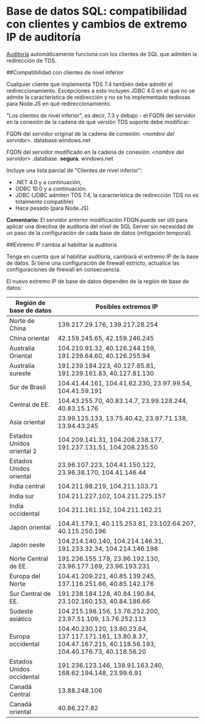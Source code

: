 <properties
    pageTitle="Soporte técnico de clientes de nivel inferior de la base de datos SQL y extremo IP cambia para auditoría | Microsoft Azure"
    description="Obtenga información sobre compatibilidad con clientes de nivel inferior de base de datos SQL y IP cambios de extremo para auditoría."
    services="sql-database"
    documentationCenter=""
    authors="ronitr"
    manager="jhubbard"
    editor=""/>

<tags
    ms.service="sql-database"
    ms.workload="data-management"
    ms.tgt_pltfrm="na"
    ms.devlang="na"
    ms.topic="article"
    ms.date="07/10/2016"
    ms.author="ronitr"/>

# <a name="sql-database----downlevel-clients-support-and-ip-endpoint-changes-for-auditing"></a>Base de datos SQL: compatibilidad con clientes y cambios de extremo IP de auditoría


[Auditoría](sql-database-auditing-get-started.md) automáticamente funciona con los clientes de SQL que admiten la redirección de TDS.


##<a id="subheading-1"></a>Compatibilidad con clientes de nivel inferior

Cualquier cliente que implementa TDS 7.4 también debe admitir el redireccionamiento. Excepciones a esto incluyen JDBC 4.0 en el que no se admite la característica de redirección y no se ha implementado tediosas para Node.JS en qué redireccionamiento.

"Los clientes de nivel inferior", es decir, 7.3 y debajo - el FQDN del servidor en la conexión de la cadena de qué versión TDS soporte debe modificar:

FQDN del servidor original de la cadena de conexión: <*nombre del servidor*>. database.windows.net

FQDN del servidor modificado en la cadena de conexión: <*nombre del servidor*> .database. **segura**. windows.net

Incluye una lista parcial de "Clientes de nivel inferior":

- .NET 4.0 y a continuación,
- ODBC 10.0 y a continuación.
- JDBC (JDBC admiten TDS 7.4, la característica de redirección TDS no es totalmente compatible)
- Hace pesado (para Node.JS)

**Comentario:** El servidor anterior modificación FDQN puede ser útil para aplicar una directiva de auditoría del nivel de SQL Server sin necesidad de un paso de la configuración de cada base de datos (mitigación temporal).

##<a id="subheading-2"></a>Extremo IP cambia al habilitar la auditoría

Tenga en cuenta que al habilitar auditoría, cambiará el extremo IP de la base de datos. Si tiene una configuración de firewall estricto, actualice las configuraciones de firewall en consecuencia.

El nuevo extremo IP de base de datos dependen de la región de base de datos:

| Región de base de datos | Posibles extremos IP |
|----------|---------------|
| Norte de China  | 139.217.29.176, 139.217.28.254 |
| China oriental  | 42.159.245.65, 42.159.246.245 |
| Australia Oriental  | 104.210.91.32, 40.126.244.159, 191.239.64.60, 40.126.255.94 |
| Australia sureste | 191.239.184.223, 40.127.85.81, 191.239.161.83, 40.127.81.130 |
| Sur de Brasil  | 104.41.44.161, 104.41.62.230, 23.97.99.54, 104.41.59.191 |
| Central de EE.  | 104.43.255.70, 40.83.14.7, 23.99.128.244, 40.83.15.176 |
| Asia oriental   | 23.99.125.133, 13.75.40.42, 23.97.71.138, 13.94.43.245 |
| Estados Unidos oriental 2 | 104.209.141.31, 104.208.238.177, 191.237.131.51, 104.208.235.50 |
| Estados Unidos oriental   | 23.96.107.223, 104.41.150.122, 23.96.38.170, 104.41.146.44 |
| India central  | 104.211.98.219, 104.211.103.71 |
| India sur   | 104.211.227.102, 104.211.225.157 |
| India occidental  | 104.211.161.152, 104.211.162.21 |
| Japón oriental   | 104.41.179.1, 40.115.253.81, 23.102.64.207, 40.115.250.196 |
| Japón oeste    | 104.214.140.140, 104.214.146.31, 191.233.32.34, 104.214.146.198 |
| Norte Central de EE.  | 191.236.155.178, 23.96.192.130, 23.96.177.169, 23.96.193.231 |
| Europa del Norte  | 104.41.209.221, 40.85.139.245, 137.116.251.66, 40.85.142.176 |
| Sur Central de EE.  | 191.238.184.128, 40.84.190.84, 23.102.160.153, 40.84.186.66 |
| Sudeste asiático  | 104.215.198.156, 13.76.252.200, 23.97.51.109, 13.76.252.113 |
| Europa occidental  | 104.40.230.120, 13.80.23.64, 137.117.171.161, 13.80.8.37, 104.47.167.215, 40.118.56.193, 104.40.176.73, 40.118.56.20 |
| Estados Unidos occidental  | 191.236.123.146, 138.91.163.240, 168.62.194.148, 23.99.6.91 |
| Canadá Central  | 13.88.248.106 |
| Canadá oriental  |  40.86.227.82 |
